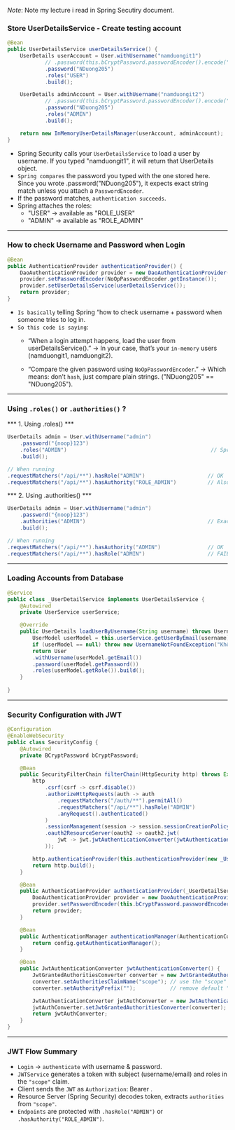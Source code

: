 *Note*: Note my lecture i read in Spring Secutiry document.

### Store UserDetailsService - Create testing account
```java
@Bean
public UserDetailsService userDetailsService() {
    UserDetails userAccount = User.withUsername("namduongit1")
            // .password(this.bCryptPassword.passwordEncoder().encode("NDuong205")) - -> You don't need to config check Username and password when login
            .password("NDuong205")
            .roles("USER")
            .build();

    UserDetails adminAccount = User.withUsername("namduongit2")
            // .password(this.bCryptPassword.passwordEncoder().encode("NDuong205")) -> You don't need to config check Username and password when login
            .password("NDuong205")
            .roles("ADMIN")
            .build();

    return new InMemoryUserDetailsManager(userAccount, adminAccount);
}
```
- Spring Security calls your `UserDetailsService` to load a user by username. If you typed "namduongit1", it will return that UserDetails object.
- `Spring compares` the password you typed with the one stored here. Since you wrote .password("NDuong205"), it expects exact string match unless you attach a `PasswordEncoder`.
- If the password matches, `authentication succeeds`.
- Spring attaches the roles:
    + "USER" → available as "ROLE_USER"
    + "ADMIN" → available as "ROLE_ADMIN"

---
### How to check Username and Password when Login
```java
@Bean
public AuthenticationProvider authenticationProvider() {
    DaoAuthenticationProvider provider = new DaoAuthenticationProvider();
    provider.setPasswordEncoder(NoOpPasswordEncoder.getInstance());
    provider.setUserDetailsService(userDetailsService());
    return provider;
}
```

- `Is basically` telling Spring “how to check username + password when someone tries to log in.
- `So this code is saying`:
    + “When a login attempt happens, load the user from userDetailsService().”
    → In your case, that’s your `in-memory` users (namduongit1, namduongit2).

    + “Compare the given password using `NoOpPasswordEncoder`.”
    → Which means: don’t `hash`, just compare plain strings. ("NDuong205" == "NDuong205").

---
### Using `.roles()` or `.authorities()` ?
*** 1. Using .roles() ***
```java
UserDetails admin = User.withUsername("admin")
    .password("{noop}123")
    .roles("ADMIN")                                              // Spring adds prefix automatically
    .build();

// When running
.requestMatchers("/api/**").hasRole("ADMIN")                    // OK
.requestMatchers("/api/**").hasAuthority("ROLE_ADMIN")          // Also works
```

*** 2. Using .authorities() ***
```java
UserDetails admin = User.withUsername("admin")
    .password("{noop}123")
    .authorities("ADMIN")                                       // Exact value, no prefix
    .build();

// When running
.requestMatchers("/api/**").hasAuthority("ADMIN")               // OK
.requestMatchers("/api/**").hasRole("ADMIN")                    // FAIL (it looks for ROLE_ADMIN)

```

---
### Loading Accounts from Database
```java
@Service
public class _UserDetailService implements UserDetailsService {
    @Autowired
    private UserService userService;

    @Override
    public UserDetails loadUserByUsername(String username) throws UsernameNotFoundException {
        UserModel userModel = this.userService.getUserByEmail(username);
        if (userModel == null) throw new UsernameNotFoundException("Không tìm thấy tài khoản");
        return User
        .withUsername(userModel.getEmail())
        .password(userModel.getPassword())
        .roles(userModel.getRole()).build();
    }
    
}
```

---
### Security Configuration with JWT
```java
@Configuration
@EnableWebSecurity
public class SecurityConfig {
    @Autowired
    private BCryptPassword bCryptPassword;

    @Bean
    public SecurityFilterChain filterChain(HttpSecurity http) throws Exception {
        http
            .csrf(csrf -> csrf.disable())
            .authorizeHttpRequests(auth -> auth
                .requestMatchers("/auth/**").permitAll()
                .requestMatchers("/api/**").hasRole("ADMIN")
                .anyRequest().authenticated()
            )
            .sessionManagement(session -> session.sessionCreationPolicy(SessionCreationPolicy.STATELESS))
            .oauth2ResourceServer(oauth2 -> oauth2.jwt(
                jwt -> jwt.jwtAuthenticationConverter(jwtAuthenticationConverter())
            ));

        http.authenticationProvider(this.authenticationProvider(new _UserDetailService()));
        return http.build();
    }

    @Bean
    public AuthenticationProvider authenticationProvider(_UserDetailService userDetailService) {
        DaoAuthenticationProvider provider = new DaoAuthenticationProvider(userDetailService);
        provider.setPasswordEncoder(this.bCryptPassword.passwordEncoder());
        return provider;
    }

    @Bean
    public AuthenticationManager authenticationManager(AuthenticationConfiguration config) throws Exception {
        return config.getAuthenticationManager();
    }

    @Bean
    public JwtAuthenticationConverter jwtAuthenticationConverter() {
        JwtGrantedAuthoritiesConverter converter = new JwtGrantedAuthoritiesConverter();
        converter.setAuthoritiesClaimName("scope"); // use the "scope" claim from JWT
        converter.setAuthorityPrefix("");           // remove default "SCOPE_" prefix

        JwtAuthenticationConverter jwtAuthConverter = new JwtAuthenticationConverter();
        jwtAuthConverter.setJwtGrantedAuthoritiesConverter(converter);
        return jwtAuthConverter;
    }
}
```

---
### JWT Flow Summary
- `Login` → `authenticate` with username & password.
- `JWTService` generates a token with subject (username/email) and roles in the `"scope"` claim.
- Client sends the `JWT` as `Authorization`: Bearer <token>.
- Resource Server (Spring Security) decodes token, extracts `authorities` from `"scope"`.
- `Endpoints` are protected with `.hasRole("ADMIN")` or `.hasAuthority("ROLE_ADMIN")`.